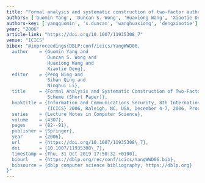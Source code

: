 ```yaml
---
title: "Formal analysis and systematic construction of two-factor authentication scheme (short paper)"
authors: ['Guomin Yang', 'Duncan S. Wong', 'Huaxiong Wang', 'Xiaotie Deng']
authors-key: ['yangguomin', 's.duncan', 'wanghuaxiong', 'dengxiaotie']
year: "2006"
article-link: "https://doi.org/10.1007/11935308_7"
venue: "ICICS"
bibex: "@inproceedings{DBLP:conf/icics/YangWWD06,
  author    = {Guomin Yang and
               Duncan S. Wong and
               Huaxiong Wang and
               Xiaotie Deng},
  editor    = {Peng Ning and
               Sihan Qing and
               Ninghui Li},
  title     = {Formal Analysis and Systematic Construction of Two-Factor Authentication
               Scheme (Short Paper)},
  booktitle = {Information and Communications Security, 8th International Conference,
               {ICICS} 2006, Raleigh, NC, USA, December 4-7, 2006, Proceedings},
  series    = {Lecture Notes in Computer Science},
  volume    = {4307},
  pages     = {82--91},
  publisher = {Springer},
  year      = {2006},
  url       = {https://doi.org/10.1007/11935308\_7},
  doi       = {10.1007/11935308\_7},
  timestamp = {Thu, 31 Oct 2019 17:50:32 +0100},
  biburl    = {https://dblp.org/rec/conf/icics/YangWWD06.bib},
  bibsource = {dblp computer science bibliography, https://dblp.org}
}"
---
```

